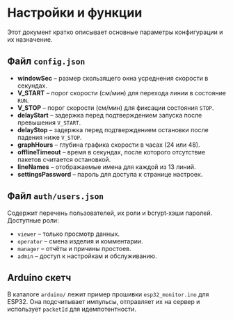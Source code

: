 # Настройки и функции

Этот документ кратко описывает основные параметры конфигурации и их назначение.

## Файл `config.json`
- **windowSec** – размер скользящего окна усреднения скорости в секундах.
- **V_START** – порог скорости (см/мин) для перехода линии в состояние `RUN`.
- **V_STOP** – порог скорости (см/мин) для фиксации состояния `STOP`.
- **delayStart** – задержка перед подтверждением запуска после превышения `V_START`.
- **delayStop** – задержка перед подтверждением остановки после падения ниже `V_STOP`.
- **graphHours** – глубина графика скорости в часах (24 или 48).
- **offlineTimeout** – время в секундах, после которого отсутствие пакетов считается остановкой.
- **lineNames** – отображаемые имена для каждой из 13 линий.
- **settingsPassword** – пароль для доступа к странице настроек.

## Файл `auth/users.json`
Содержит перечень пользователей, их роли и bcrypt‑хэши паролей. Доступные роли:
- `viewer` – только просмотр данных.
- `operator` – смена изделия и комментарии.
- `manager` – отчёты и причины простоев.
- `admin` – доступ к настройкам и обслуживанию.

## Arduino скетч
В каталоге `arduino/` лежит пример прошивки `esp32_monitor.ino` для ESP32. Она подсчитывает импульсы, отправляет их на сервер и использует `packetId` для идемпотентности.
